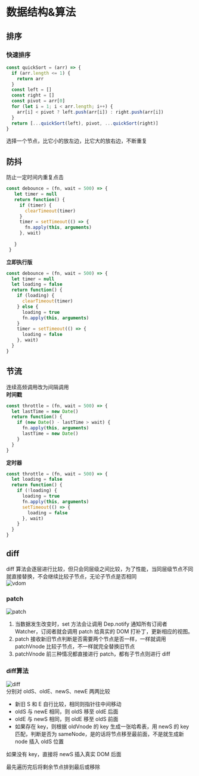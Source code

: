 # 数据结构&算法
## 排序
### 快速排序
```js
const quickSort = (arr) => {
  if (arr.length <= 1) {
    return arr
  }
  const left = []
  const right = []
  const pivot = arr[0]
  for (let i = 1; i < arr.length; i++) {
    arr[i] < pivot ? left.push(arr[i]) : right.push(arr[i])
  }
  return [...quickSort(left), pivot, ...quickSort(right)]
}
```
选择一个节点，比它小的放左边，比它大的放右边，不断重复

## 防抖
防止一定时间内重复点击
```js
const debounce = (fn, wait = 500) => {
   let timer = null
   return function() {
     if (timer) {
       clearTimeout(timer)
     }
     timer = setTimeout(() => {
       fn.apply(this, arguments)
     }, wait)
 
   }
 }
```
**立即执行版**
```js
const debounce = (fn, wait = 500) => {
  let timer = null
  let loading = false
  return function() {
    if (loading) {
      clearTimeout(timer)
    } else {
      loading = true
      fn.apply(this, arguments)
    }
    timer = setTimeout(() => {
      loading = false
    }, wait)
  }
}
```

## 节流
连续高频调用改为间隔调用  
**时间戳**
```js
const throttle = (fn, wait = 500) => {
  let lastTime = new Date()
  return function() {
    if (new Date() - lastTime > wait) {
      fn.apply(this, arguments)
      lastTime = new Date()
    }
  }
}

```
**定时器**
```js
const throttle = (fn, wait = 500) => {
  let loading = false
  return function() {
    if (!loading) {
      loading = true
      fn.apply(this, arguments)
      setTimeout(() => {
        loading = false
      }, wait)
    }
  }
}
```

## diff
diff 算法会逐层进行比较，但只会同层级之间比较，为了性能，当同层级节点不同就直接替换，不会继续比较子节点，无论子节点是否相同  
![vdom](/vdom.png)
### patch
![patch](/patch.png)
1. 当数据发生改变时，set 方法会让调用 Dep.notify 通知所有订阅者 Watcher，订阅者就会调用 patch 给真实的 DOM 打补丁，更新相应的视图。
2. patch 接收新旧节点判断是否需要两个节点是否一样，一样就调用 patchVnode 比较子节点，不一样就完全替换旧节点
3. patchVnode 前三种情况都直接进行 patch，都有子节点则进行 diff
### diff算法
![diff](/diff.png)    
分别对 oldS、oldE、newS、newE 两两比较
* 新旧 S 和 E 自行比较，相同则指针往中间移动
* oldS 与 newE 相同，则 oldS 移至 oldE 后面
* oldE 与 newS 相同，则 oldE 移至 oldS 前面
* 如果存在 key，则根据 oldVnode 的 key 生成一张哈希表，用 newS 的 key 匹配，判断是否为 sameNode，是的话将节点移至最前面，不是就生成新 node 插入 oldS 位置  

如果没有 key，直接将 newS 插入真实 DOM 后面  

最先遍历完后将剩余节点排到最后或移除